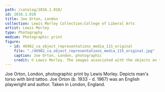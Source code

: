 ```yaml
---
path: /catalog/2016.1.010/
id: 2016.1.010
title: Joe Orton, London
collection: Lewis Morley Collection;College of Liberal Arts
artist: Lewis Morley
type: Photography
medium: Photographic print
figure:
  - id: 46982_ca_object_representations_media_115_original
    file: "./46982_ca_object_representations_media_115_original.jpg"
    caption: Joe Orton, London, photographic 
    credit: © Lewis Morley. The images associated with the objects on this website are protected under United States copyright laws. We are pleased to share these materials as an educational resource for the public for non-commercial, educational and personal use only, or for fair use as defined by law.
---
```

Joe Orton, London, photographic print by Lewis Morley. Depicts man's torso with bird tattoo. Joe Orton (b. 1933 - d. 1967) was an English playwright and author. Taken in London, England.
